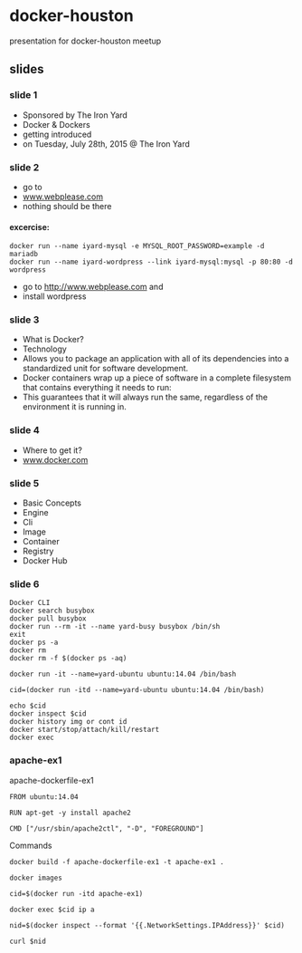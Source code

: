 # docker-houston
presentation for docker-houston meetup

## slides

### slide 1
* Sponsored by The Iron Yard
* Docker & Dockers
* getting introduced
* on Tuesday, July 28th, 2015 @ The Iron Yard

### slide 2
* go to 
* www.webplease.com
* nothing should be there

#### excercise:
```
docker run --name iyard-mysql -e MYSQL_ROOT_PASSWORD=example -d mariadb
docker run --name iyard-wordpress --link iyard-mysql:mysql -p 80:80 -d wordpress
```

* go to  http://www.webplease.com and 
* install wordpress

### slide 3
* What is Docker?
* Technology
* Allows you to package an application with all of its dependencies into a standardized unit for software development.
* Docker containers wrap up a piece of software in a complete filesystem that contains everything it needs to run: 
* This guarantees that it will always run the same, regardless of the environment it is running in.

### slide 4
* Where to get it?
* www.docker.com


### slide 5
* Basic Concepts
* Engine
* Cli
* Image
* Container
* Registry
* Docker Hub


### slide 6
```
Docker CLI
docker search busybox
docker pull busybox
docker run --rm -it --name yard-busy busybox /bin/sh
exit
docker ps -a
docker rm
docker rm -f $(docker ps -aq)

docker run -it --name=yard-ubuntu ubuntu:14.04 /bin/bash

cid=(docker run -itd --name=yard-ubuntu ubuntu:14.04 /bin/bash)

echo $cid
docker inspect $cid
docker history img or cont id
docker start/stop/attach/kill/restart
docker exec
```
### apache-ex1
apache-dockerfile-ex1
```
FROM ubuntu:14.04

RUN apt-get -y install apache2 

CMD ["/usr/sbin/apache2ctl", "-D", "FOREGROUND"]
```
Commands
```
docker build -f apache-dockerfile-ex1 -t apache-ex1 .

docker images

cid=$(docker run -itd apache-ex1)

docker exec $cid ip a

nid=$(docker inspect --format '{{.NetworkSettings.IPAddress}}' $cid)

curl $nid
```


